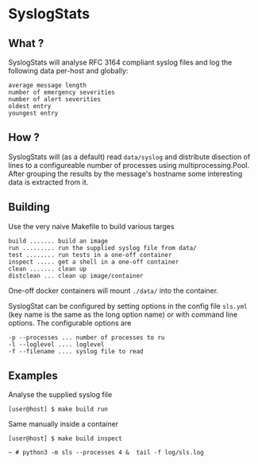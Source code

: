SyslogStats
===========

## What ?

SyslogStats will analyse RFC 3164 compliant syslog files and log the following data per-host and globally:

    average message length
    number of emergency severities
    number of alert severities
    oldest entry
    youngest entry

## How ?

SyslogStats will (as a default) read `data/syslog` and distribute disection of lines to a configureable number of processes using multiprocessing.Pool. After grouping the results by the message's hostname some interesting data is extracted from it.

## Building

Use the very naive Makefile to build various targes

    build ....... build an image
    run ......... run the supplied syslog file from data/
    test ........ run tests in a one-off container
    inspect ..... get a shell in a one-off container
    clean ....... clean up
    distclean ... clean up image/container

One-off docker containers will mount `./data/` into the container.

SyslogStat can be configured by setting options in the config file `sls.yml` (key name is the same as the long option name)  or with command line options. The configurable options are

    -p --processes ... number of processes to ru
    -l --loglevel .... loglevel
    -f --filename .... syslog file to read

## Examples

Analyse the supplied syslog file

`[user@host] $ make build run`

Same manually inside a container

`[user@host] $ make build inspect`

`~ # python3 -m sls --processes 4 &  tail -f log/sls.log`
